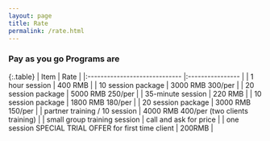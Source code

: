 ```yaml
---
layout: page
title: Rate
permalink: /rate.html
---
```


### Pay as you go Programs are

{:.table}
| Item                          | Rate             |
|:----------------------------- |:---------------- |
| 1 hour session                | 400 RMB          |
| 10 session package            | 3000 RMB 300/per |
| 20 session package            | 5000 RMB 250/per |
| 35-minute session             | 220 RMB          |
| 10 session package            | 1800 RMB 180/per |
| 20 session package            | 3000 RMB 150/per |
| partner training / 10 session | 4000 RMB 400/per (two clients training) |
| small group training session  | call and ask for price |
| one session SPECIAL TRIAL OFFER for first time client | 200RMB |
